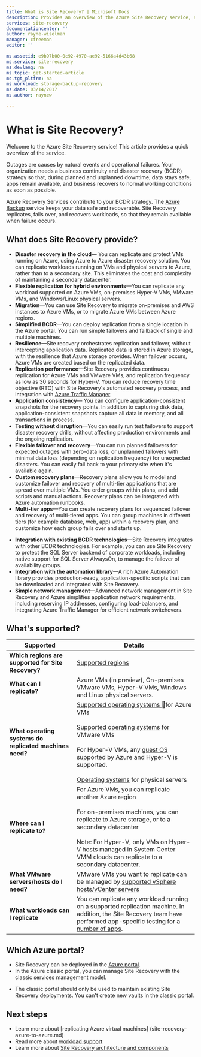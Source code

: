 ```yaml
---
title: What is Site Recovery? | Microsoft Docs
description: Provides an overview of the Azure Site Recovery service, and summarizes deployment scenarios.
services: site-recovery
documentationcenter: ''
author: rayne-wiselman
manager: cfreeman
editor: ''

ms.assetid: e9b97b00-0c92-4970-ae92-5166a4d43b68
ms.service: site-recovery
ms.devlang: na
ms.topic: get-started-article
ms.tgt_pltfrm: na
ms.workload: storage-backup-recovery
ms.date: 03/14/2017
ms.author: raynew

---
```

# What is Site Recovery?

Welcome to the Azure Site Recovery service! This article provides a quick overview of the service.

Outages are causes by natural events and operational failures. Your organization needs a business continuity and disaster recovery (BCDR) strategy so that, during planned and unplanned downtime, data stays safe, apps remain available, and business recovers to normal working conditions as soon as possible.

Azure Recovery Services contribute to your BCDR strategy. The [Azure Backup](https://docs.microsoft.com/en-us/azure/backup/) service keeps your data safe and recoverable. Site Recovery replicates, fails over, and recovers workloads, so that they remain available when failure occurs.

## What does Site Recovery provide?

- **Disaster recovery in the cloud**— You can replicate and protect VMs running on Azure, using Azure to Azure disaster recovery solution. You can replicate workloads running on VMs and physical servers to Azure, rather than to a secondary site. This eliminates the cost and complexity of maintaining a secondary datacenter.
- **Flexible replication for hybrid environments**—You can replicate any workload supported on Azure VMs, on-premises Hyper-V VMs, VMware VMs, and Windows/Linux physical servers.
- **Migration**—You can use Site Recovery to migrate on-premises and AWS instances to Azure VMs, or to migrate Azure VMs between Azure regions.
- **Simplified BCDR**—You can deploy replication from a single location in the Azure portal.  You can run simple failovers and failback of single and multiple machines.
- **Resilience**—Site recovery orchestrates replication and failover, without intercepting application data. Replicated data is stored in Azure storage, with the resilience that Azure storage provides. When failover occurs, Azure VMs are created based on the replicated data.
- **Replication performance**—Site Recovery provides continuosu replication for Azure VMs and VMware VMs, and replication frequency as low as 30 seconds for Hyper-V. You can reduce recovery time objective (RTO) with Site Recovery's automated recovery process, and integration with [Azure Traffic Manager](https://azure.microsoft.com/en-us/blog/reduce-rto-by-using-azure-traffic-manager-with-azure-site-recovery/)
- **Application consistency**— You can configure application-consistent snapshots for the recovery points. In addition to capturing disk data, application-consistent snapshots capture all data in memory, and all transactions in process.
- **Testing without disruption**—You can easily run test failovers to support disaster recovery drills, without affecting production environments and the ongoing replication.
- **Flexible failover and recovery**—You can run planned failovers for expected outages with zero-data loss, or unplanned failovers with minimal data loss (depending on replication frequency) for unexpected disasters. You can easily fail back to your primary site when it's available again.
- **Custom recovery plans**—Recovery plans allow you to model and customize failover and recovery of multi-tier applications that are spread over multiple VMs. You order groups within plans, and add scripts and manual actions. Recovery plans can be integrated with Azure automation runbooks.
- **Multi-tier apps**—You can create recovery plans for sequenced failover and recovery of multi-tiered apps. You can group machines in different tiers (for example database, web, app) within a recovery plan, and customize how each group fails over and starts up.
* **Integration with existing BCDR technologies**—Site Recovery integrates with other BCDR technologies. For example, you can use Site Recovery to protect the SQL Server backend of corporate workloads, including native support for SQL Server AlwaysOn, to manage the failover of availability groups.
* **Integration with the automation library**—A rich Azure Automation library provides production-ready, application-specific scripts that can be downloaded and integrated with Site Recovery.
* **Simple network management**—Advanced network management in Site Recovery and Azure simplifies application network requirements, including reserving IP addresses, configuring load-balancers, and integrating Azure Traffic Manager for efficient network switchovers.


## What's supported?

**Supported** | **Details**
--- | ---
**Which regions are supported for Site Recovery?** | [Supported regions](https://azure.microsoft.com/en-us/regions/services/) |
**What can I replicate?** | Azure VMs (in preview), On-premises VMware VMs, Hyper-V VMs, Windows and Linux physical servers.
**What operating systems do replicated machines need?** | [Supported operating systems ](site-recovery-support-matrix-azure-to-azure.md#support-for-replicated-machine-os-versions)for Azure VMs<br></br>[Supported operating systems](site-recovery-support-matrix-to-azure.md#support-for-replicated-machine-os-versions) for VMware VMs<br/><br/> For Hyper-V VMs, any [guest OS](https://technet.microsoft.com/en-us/windows-server-docs/compute/hyper-v/supported-windows-guest-operating-systems-for-hyper-v-on-windows) supported by Azure and Hyper-V is supported.<br/><br/> [Operating systems](site-recovery-support-matrix-to-azure.md#support-for-replicated-machine-os-versions) for physical servers
**Where can I replicate to?** | For Azure VMs, you can replicate another Azure region <br></br> For on-premises machines, you can replicate to Azure storage, or to a secondary datacenter<br/><br/> Note: For Hyper-V, only VMs on Hyper-V hosts managed in System Center VMM clouds can replicate to a secondary datacenter.
**What VMware servers/hosts do I need?** | VMware VMs you want to replicate can be managed by [supported vSphere hosts/vCenter servers](site-recovery-support-matrix-to-azure.md#support-for-datacenter-management-servers)
**What workloads can I replicate** | You can replicate any workload running on a supported replication machine. In addition, the Site Recovery team have performed app-specific testing for a [number of apps](site-recovery-workload.md#workload-summary).


## Which Azure portal?

* Site Recovery can be deployed in the [Azure portal](https://portal.azure.com).
* In the Azure classic portal, you can manage Site Recovery with the classic services management model.
- The classic portal should only be used to maintain existing Site Recovery deployments. You can't create new vaults in the classic portal.

## Next steps
* Learn more about [replicating Azure virtual machines] (site-recovery-azure-to-azure.md)
* Read more about [workload support](site-recovery-workload.md)
* Learn more about [Site Recovery architecture and components](site-recovery-components.md)
